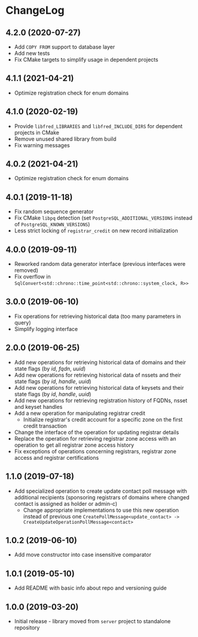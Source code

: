 # ChangeLog

## 4.2.0 (2020-07-27)
 * Add `COPY FROM` support to database layer
 * Add new tests
 * Fix CMake targets to simplify usage in dependent projects

## 4.1.1 (2021-04-21)
 * Optimize registration check for enum domains

## 4.1.0 (2020-02-19)
 * Provide `libfred_LIBRARIES` and `libfred_INCLUDE_DIRS` for dependent projects in CMake
 * Remove unused shared library from build
 * Fix warning messages

## 4.0.2 (2021-04-21)
 * Optimize registration check for enum domains

## 4.0.1 (2019-11-18)
 * Fix random sequence generator
 * Fix CMake `libpq` detection (set `PostgreSQL_ADDITIONAL_VERSIONS` instead of `PostgreSQL_KNOWN_VERSIONS`)
 * Less strict locking of `registrar_credit` on new record initialization

## 4.0.0 (2019-09-11)
 * Reworked random data generator interface (previous interfaces were removed)
 * Fix overflow in `SqlConvert<std::chrono::time_point<std::chrono::system_clock, R>>`

## 3.0.0 (2019-06-10)
 * Fix operations for retrieving historical data (too many parameters in query)
 * Simplify logging interface

## 2.0.0 (2019-06-25)
 * Add new operations for retrieving historical data of domains and their state flags (by _id_, _fqdn_, _uuid_)
 * Add new operations for retrieving historical data of nssets and their state flags (by _id_, _handle_, _uuid_)
 * Add new operations for retrieving historical data of keysets and their state flags (by _id_, _handle_, _uuid_)
 * Add new operations for retrieving registration history of FQDNs, nsset and keyset handles
 * Add a new operation for manipulating registrar credit
     * Initialize registrar's credit account for a specific zone on the first credit transaction
 * Change the interface of the operation for updating registrar details
 * Replace the operation for retrieving registrar zone access with an operation to get all registrar zone access history
 * Fix exceptions of operations concerning registrars, registrar zone access and registrar certifications

## 1.1.0 (2019-07-18)
 * Add specialized operation to create update contact poll message with additional recipients
   (sponsoring registrars of domains where changed contact is assigned as holder or admin-c)
    * Change appropriate implementations to use this new operation instead of previous one
      `CreatePollMessage<update_contact> -> CreateUpdateOperationPollMessage<contact>`

## 1.0.2 (2019-06-10)
 * Add move constructor into case insensitive comparator

## 1.0.1 (2019-05-10)
 * Add README with basic info about repo and versioning guide

## 1.0.0 (2019-03-20)
 * Initial release - library moved from `server` project to standalone repository
